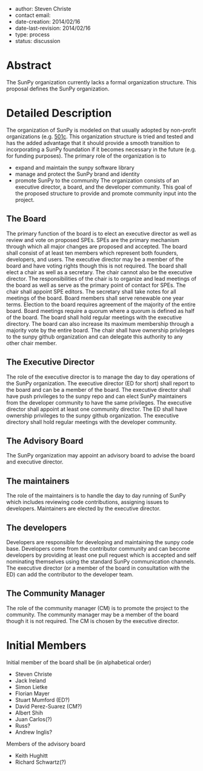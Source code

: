 * author: Steven Christe
* contact email: 
* date-creation: 2014/02/16
* date-last-revision: 2014/02/16
* type: process
* status: discussion

# Abstract
The SunPy organization currently lacks a formal organization structure. This proposal defines the SunPy organization.

# Detailed Description

The organization of SunPy is modeled on that usually adopted by non-profit organizations (e.g. [501c](http://en.wikipedia.org/wiki/501(c)_organization). This organization structure is tried and tested and has the added advantage that it should provide a smooth transition to incorporating a SunPy foundation if it becomes necessary in the future (e.g. for funding purposes). The primary role of the organization is to 
* expand and maintain the sunpy software library
* manage and protect the SunPy brand and identity
* promote SunPy to the community
The organization consists of an executive director, a board, and the developer community. This goal of the proposed structure to provide and promote community input into the project.

## The Board
The primary function of the board is to elect an executive director as well as review and vote on proposed SPEs. SPEs are the primary mechanism through which all major changes are proposed and accepted. The board shall consist of at least ten members which represent both founders, developers, and users. The executive director may be a member of the board and have voting rights though this is not required. The board shall elect a chair as well as a secretary. The chair cannot also be the executive director. The responsibilities of the chair is to organize and lead meetings of the board as well as serve as the primary point of contact for SPEs. The chair shall appoint SPE editors. The secretary shall take notes for all meetings of the board. Board members shall serve renewable one year terms. Election to the board requires agreement of the majority of the entire board. Board meetings require a quorum where a quorum is defined as half of the board. The board shall hold regular meetings with the executive directory. The board can also increase its maximum membership through a majority vote by the entire board. The chair shall have ownership privileges to the sunpy github organization and can delegate this authority to any other chair member.

## The Executive Director
The role of the executive director is to manage the day to day operations of the SunPy organization. The executive director (ED for short) shall report to the board and can be a member of the board. The executive director shall have push privileges to the sunpy repo and can elect SunPy maintainers from the developer community to have the same privileges. The executive director shall appoint at least one community director. The ED shall have ownership privileges to the sunpy github organization. The executive directory shall hold regular meetings with the developer community.

## The Advisory Board
The SunPy organization may appoint an advisory board to advise the board and executive director.

## The maintainers
The role of the maintainers is to handle the day to day running of SunPy which includes reviewing code contributions, assigning issues to developers. Maintainers are elected by the executive director.

## The developers
Developers are responsible for developing and maintaining the sunpy code base.  Developers come from the contributor community and can become developers by providing at least one pull request which is accepted and self nominating themselves using the standard SunPy communication channels. The executive director (or a member of the board in consultation with the ED) can add the contributor to the developer team.

## The Community Manager
The role of the community manager (CM) is to promote the project to the community. The community manager may be a member of the board though it is not required. The CM is chosen by the executive director.

# Initial Members
Initial member of the board shall be (in alphabetical order)
* Steven Christe
* Jack Ireland
* Simon Lietke
* Florian Mayer
* Stuart Mumford (ED?)
* David Perez-Suarez (CM?)
* Albert Shih
* Juan Carlos(?)
* Russ?
* Andrew Inglis?

Members of the advisory board
* Keith Hughitt
* Richard Schwartz(?)
